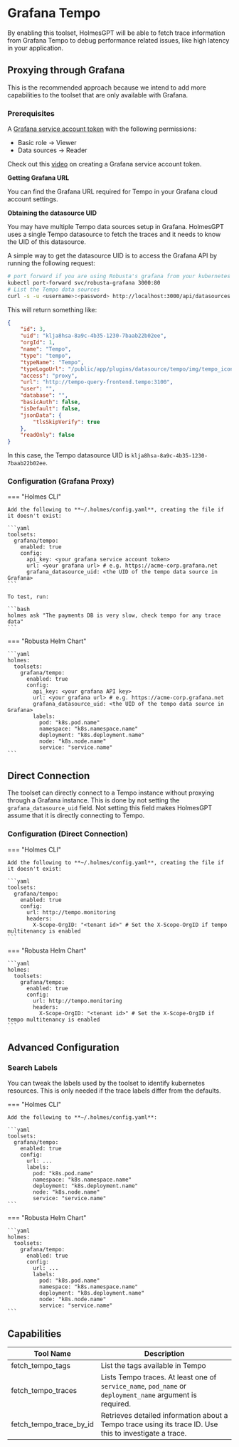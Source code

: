 # Grafana Tempo

By enabling this toolset, HolmesGPT will be able to fetch trace information from Grafana Tempo to debug performance related issues, like high latency in your application.

## Proxying through Grafana

This is the recommended approach because we intend to add more capabilities to the toolset that are only available with Grafana.

### Prerequisites

A [Grafana service account token](https://grafana.com/docs/grafana/latest/administration/service-accounts/) with the following permissions:

* Basic role -> Viewer
* Data sources -> Reader

Check out this [video](https://www.loom.com/share/f969ab3af509444693802254ab040791?sid=aa8b3c65-2696-4f69-ae47-bb96e8e03c47) on creating a Grafana service account token.

**Getting Grafana URL**

You can find the Grafana URL required for Tempo in your Grafana cloud account settings.

**Obtaining the datasource UID**

You may have multiple Tempo data sources setup in Grafana. HolmesGPT uses a single Tempo datasource to fetch the traces and it needs to know the UID of this datasource.

A simple way to get the datasource UID is to access the Grafana API by running the following request:

```bash
# port forward if you are using Robusta's grafana from your kubernetes cluster
kubectl port-forward svc/robusta-grafana 3000:80
# List the Tempo data sources
curl -s -u <username>:<password> http://localhost:3000/api/datasources | jq '.[] | select(.type == "tempo")'
```

This will return something like:

```json
{
    "id": 3,
    "uid": "klja8hsa-8a9c-4b35-1230-7baab22b02ee",
    "orgId": 1,
    "name": "Tempo",
    "type": "tempo",
    "typeName": "Tempo",
    "typeLogoUrl": "/public/app/plugins/datasource/tempo/img/tempo_icon.svg",
    "access": "proxy",
    "url": "http://tempo-query-frontend.tempo:3100",
    "user": "",
    "database": "",
    "basicAuth": false,
    "isDefault": false,
    "jsonData": {
        "tlsSkipVerify": true
    },
    "readOnly": false
}
```

In this case, the Tempo datasource UID is `klja8hsa-8a9c-4b35-1230-7baab22b02ee`.

### Configuration (Grafana Proxy)

=== "Holmes CLI"

    Add the following to **~/.holmes/config.yaml**, creating the file if it doesn't exist:

    ```yaml
    toolsets:
      grafana/tempo:
        enabled: true
        config:
          api_key: <your grafana service account token>
          url: <your grafana url> # e.g. https://acme-corp.grafana.net
          grafana_datasource_uid: <the UID of the tempo data source in Grafana>
    ```

    To test, run:

    ```bash
    holmes ask "The payments DB is very slow, check tempo for any trace data"
    ```

=== "Robusta Helm Chart"

    ```yaml
    holmes:
      toolsets:
        grafana/tempo:
          enabled: true
          config:
            api_key: <your grafana API key>
            url: <your grafana url> # e.g. https://acme-corp.grafana.net
            grafana_datasource_uid: <the UID of the tempo data source in Grafana>
            labels:
              pod: "k8s.pod.name"
              namespace: "k8s.namespace.name"
              deployment: "k8s.deployment.name"
              node: "k8s.node.name"
              service: "service.name"
    ```

## Direct Connection

The toolset can directly connect to a Tempo instance without proxying through a Grafana instance. This is done by not setting the `grafana_datasource_uid` field. Not setting this field makes HolmesGPT assume that it is directly connecting to Tempo.

### Configuration (Direct Connection)

=== "Holmes CLI"

    Add the following to **~/.holmes/config.yaml**, creating the file if it doesn't exist:

    ```yaml
    toolsets:
      grafana/tempo:
        enabled: true
        config:
          url: http://tempo.monitoring
          headers:
            X-Scope-OrgID: "<tenant id>" # Set the X-Scope-OrgID if tempo multitenancy is enabled
    ```

=== "Robusta Helm Chart"

    ```yaml
    holmes:
      toolsets:
        grafana/tempo:
          enabled: true
          config:
            url: http://tempo.monitoring
            headers:
              X-Scope-OrgID: "<tenant id>" # Set the X-Scope-OrgID if tempo multitenancy is enabled
    ```

## Advanced Configuration

### Search Labels

You can tweak the labels used by the toolset to identify kubernetes resources. This is only needed if the trace labels differ from the defaults.

=== "Holmes CLI"

    Add the following to **~/.holmes/config.yaml**:

    ```yaml
    toolsets:
      grafana/tempo:
        enabled: true
        config:
          url: ...
          labels:
            pod: "k8s.pod.name"
            namespace: "k8s.namespace.name"
            deployment: "k8s.deployment.name"
            node: "k8s.node.name"
            service: "service.name"
    ```

=== "Robusta Helm Chart"

    ```yaml
    holmes:
      toolsets:
        grafana/tempo:
          enabled: true
          config:
            url: ...
            labels:
              pod: "k8s.pod.name"
              namespace: "k8s.namespace.name"
              deployment: "k8s.deployment.name"
              node: "k8s.node.name"
              service: "service.name"
    ```

## Capabilities

| Tool Name | Description |
|-----------|-------------|
| fetch_tempo_tags | List the tags available in Tempo |
| fetch_tempo_traces | Lists Tempo traces. At least one of `service_name`, `pod_name` or `deployment_name` argument is required. |
| fetch_tempo_trace_by_id | Retrieves detailed information about a Tempo trace using its trace ID. Use this to investigate a trace. |
